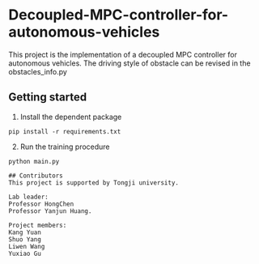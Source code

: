 # Decoupled-MPC-controller-for-autonomous-vehicles

This project is the implementation of a decoupled MPC controller for autonomous vehicles.
The driving style of obstacle can be revised in the obstacles_info.py

## Getting started
1. Install the dependent package
```shell
pip install -r requirements.txt
```

2. Run the training procedure
```
python main.py

## Contributors
This project is supported by Tongji university.

Lab leader:
Professor HongChen
Professor Yanjun Huang. 

Project members:
Kang Yuan
Shuo Yang
Liwen Wang
Yuxiao Gu



